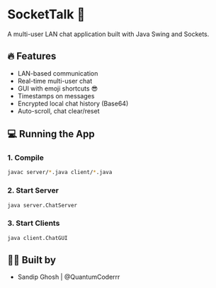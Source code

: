 # SocketTalk 🔌

A multi-user LAN chat application built with Java Swing and Sockets.

## 🔥 Features
- LAN-based communication
- Real-time multi-user chat
- GUI with emoji shortcuts 😎
- Timestamps on messages
- Encrypted local chat history (Base64)
- Auto-scroll, chat clear/reset

## 💻 Running the App

### 1. Compile
```bash
javac server/*.java client/*.java
```

### 2. Start Server
```bash
java server.ChatServer
```

### 3. Start Clients
```bash
java client.ChatGUI
```

## 👨‍💻 Built by
- Sandip Ghosh | @QuantumCoderrr